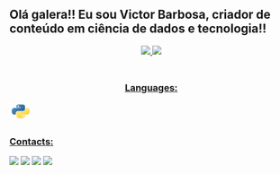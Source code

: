 ## Olá galera!! Eu sou Victor Barbosa, criador de conteúdo em ciência de dados e tecnologia!!

<div align="center">
  <a href="https://github.com/victorxbarboa">
  <img height="180em" src="https://github-readme-stats.vercel.app/api?username=victorxbarbosa&show_icons=true&theme=dark&include_all_commits=true&count_private=true&title_color=blue&icon_color=red"/>
  <img height="180em" src="https://github-readme-stats.vercel.app/api/top-langs/?username=victorxbarbosa&layout=compact&langs_count=7&theme=dark&title_color=blue&icon_color=red"/

</div>
  <div style="display: inline_block"><br>
</div>
 
 ##
    
### Languages:
 
</div>
  <img align="center" alt="Rafa-Python" height="30" width="40" src="https://raw.githubusercontent.com/devicons/devicon/master/icons/python/python-original.svg">
</div>
    
 ##
 
 ### Contacts:
    
</div>
  <a href="https://instagram.com/victorxbarbosa" target="_blank"><img src="https://img.shields.io/badge/-Instagram-%23E4405F?style=for-the-badge&logo=instagram&logoColor=white" target="_blank"></a>
  <a href = "victor.silva.barbosa180@gmail.com"><img src="https://img.shields.io/badge/-Gmail-%23333?style=for-the-badge&logo=gmail&logoColor=white" target="_blank"></a>
  <a href="https://www.linkedin.com/in/victorxbarbosa/" target="_blank"><img src="https://img.shields.io/badge/-LinkedIn-%230077B5?style=for-the-badge&logo=linkedin&logoColor=white" target="_blank"></a> 
  <a href="https://medium.com/@victorxbarbosa" target="_blank"><img src="https://img.shields.io/badge/Medium-12100E?style=for-the-badge&logo=medium&logoColor=white" target="_blank"></a>
</div>

